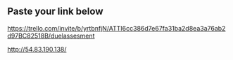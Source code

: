 ## Paste your link below
https://trello.com/invite/b/yrtbnfjN/ATTI6cc386d7e67fa31ba2d8ea3a76ab2d97BC82518B/duelassesment

http://54.83.190.138/